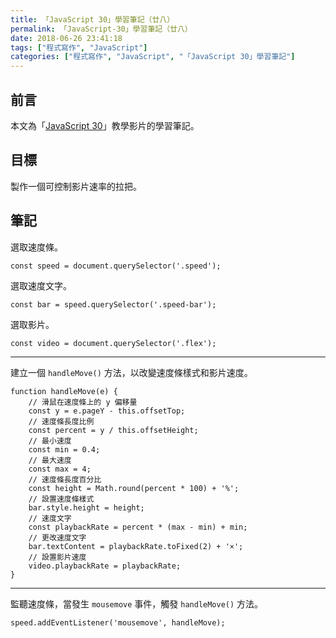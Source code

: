 ```yaml
---
title: 「JavaScript 30」學習筆記（廿八）
permalink: 「JavaScript-30」學習筆記（廿八）
date: 2018-06-26 23:41:18
tags: ["程式寫作", "JavaScript"]
categories: ["程式寫作", "JavaScript", "「JavaScript 30」學習筆記"]
---
```


## 前言

本文為「[JavaScript 30](https://javascript30.com/)」教學影片的學習筆記。

## 目標

製作一個可控制影片速率的拉把。

## 筆記

選取速度條。

```JS
const speed = document.querySelector('.speed');
```

選取速度文字。

```JS
const bar = speed.querySelector('.speed-bar');
```

選取影片。

```JS
const video = document.querySelector('.flex');
```

---

建立一個 `handleMove()` 方法，以改變速度條樣式和影片速度。

```JS
function handleMove(e) {
    // 滑鼠在速度條上的 y 偏移量
    const y = e.pageY - this.offsetTop;
    // 速度條長度比例
    const percent = y / this.offsetHeight;
    // 最小速度
    const min = 0.4;
    // 最大速度
    const max = 4;
    // 速度條長度百分比
    const height = Math.round(percent * 100) + '%';
    // 設置速度條樣式
    bar.style.height = height;
    // 速度文字
    const playbackRate = percent * (max - min) + min;
    // 更改速度文字
    bar.textContent = playbackRate.toFixed(2) + '×';
    // 設置影片速度
    video.playbackRate = playbackRate;
}
```

---

監聽速度條，當發生 `mousemove` 事件，觸發 `handleMove()` 方法。

```JS
speed.addEventListener('mousemove', handleMove);
```
